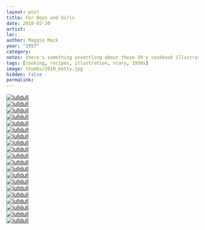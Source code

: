 ```yaml
---
layout: post
title: For Boys and Girls
date: 2010-02-20
artist: 
loc: 
author: Maggie Mack
year: "1957"
category: 
notes: there's something unsettling about these 50's cookbook illustrations...
tags: [cooking, recipes, illustration, scary, 1950s]
image: thumbs/2010_betty.jpg
hidden: false
permalink:
---
```



<div class="post_image">
	<a href="{{ site.baseurl }}/images/posts/2010_betty/011.jpg" target="_blank">
	<img src="{{ site.baseurl }}/images/posts/2010_betty/011.jpg" alt="lulldull"></a>
</div>


<div class="post_image">
	<a href="{{ site.baseurl }}/images/posts/2010_betty/002.jpg" target="_blank">
	<img src="{{ site.baseurl }}/images/posts/2010_betty/002.jpg" alt="lulldull"></a>
</div>



<div class="post_image">
	<a href="{{ site.baseurl }}/images/posts/2010_betty/003.jpg" target="_blank">
	<img src="{{ site.baseurl }}/images/posts/2010_betty/003.jpg" alt="lulldull"></a>
</div>


<div class="post_image">
	<a href="{{ site.baseurl }}/images/posts/2010_betty/004.jpg" target="_blank">
	<img src="{{ site.baseurl }}/images/posts/2010_betty/004.jpg" alt="lulldull"></a>
</div>


<div class="post_image">
	<a href="{{ site.baseurl }}/images/posts/2010_betty/001.jpg" target="_blank">
	<img src="{{ site.baseurl }}/images/posts/2010_betty/001.jpg" alt="lulldull"></a>
</div>

<div class="post_image">
	<a href="{{ site.baseurl }}/images/posts/2010_betty/005.jpg" target="_blank">
	<img src="{{ site.baseurl }}/images/posts/2010_betty/005.jpg" alt="lulldull"></a>
</div>

<div class="post_image">
	<a href="{{ site.baseurl }}/images/posts/2010_betty/006.jpg" target="_blank">
	<img src="{{ site.baseurl }}/images/posts/2010_betty/006.jpg" alt="lulldull"></a>
</div>

<div class="post_image">
	<a href="{{ site.baseurl }}/images/posts/2010_betty/007.jpg" target="_blank">
	<img src="{{ site.baseurl }}/images/posts/2010_betty/007.jpg" alt="lulldull"></a>
</div>

<div class="post_image">
	<a href="{{ site.baseurl }}/images/posts/2010_betty/008.jpg" target="_blank">
	<img src="{{ site.baseurl }}/images/posts/2010_betty/008.jpg" alt="lulldull"></a>
</div>


<div class="post_image">
	<a href="{{ site.baseurl }}/images/posts/2010_betty/009.jpg" target="_blank">
	<img src="{{ site.baseurl }}/images/posts/2010_betty/009.jpg" alt="lulldull"></a>
</div>


<div class="post_image">
	<a href="{{ site.baseurl }}/images/posts/2010_betty/010.jpg" target="_blank">
	<img src="{{ site.baseurl }}/images/posts/2010_betty/010.jpg" alt="lulldull"></a>
</div>

<div class="post_image">
	<a href="{{ site.baseurl }}/images/posts/2010_betty/011.jpg" target="_blank">
	<img src="{{ site.baseurl }}/images/posts/2010_betty/011.jpg" alt="lulldull"></a>
</div>

<div class="post_image">
	<a href="{{ site.baseurl }}/images/posts/2010_betty/012.jpg" target="_blank">
	<img src="{{ site.baseurl }}/images/posts/2010_betty/012.jpg" alt="lulldull"></a>
</div>


<div class="post_image">
	<a href="{{ site.baseurl }}/images/posts/2010_betty/013.jpg" target="_blank">
	<img src="{{ site.baseurl }}/images/posts/2010_betty/013.jpg" alt="lulldull"></a>
</div>

<div class="post_image">
	<a href="{{ site.baseurl }}/images/posts/2010_betty/014.jpg" target="_blank">
	<img src="{{ site.baseurl }}/images/posts/2010_betty/014.jpg" alt="lulldull"></a>
</div>

<div class="post_image">
	<a href="{{ site.baseurl }}/images/posts/2010_betty/015.jpg" target="_blank">
	<img src="{{ site.baseurl }}/images/posts/2010_betty/015.jpg" alt="lulldull"></a>
</div>

<div class="post_image">
	<a href="{{ site.baseurl }}/images/posts/2010_betty/016.jpg" target="_blank">
	<img src="{{ site.baseurl }}/images/posts/2010_betty/016.jpg" alt="lulldull"></a>
</div>

<div class="post_image">
	<a href="{{ site.baseurl }}/images/posts/2010_betty/017.jpg" target="_blank">
	<img src="{{ site.baseurl }}/images/posts/2010_betty/017.jpg" alt="lulldull"></a>
</div>

<div class="post_image">
	<a href="{{ site.baseurl }}/images/posts/2010_betty/018.jpg" target="_blank">
	<img src="{{ site.baseurl }}/images/posts/2010_betty/018.jpg" alt="lulldull"></a>
</div>

<div class="post_image">
	<a href="{{ site.baseurl }}/images/posts/2010_betty/019.jpg" target="_blank">
	<img src="{{ site.baseurl }}/images/posts/2010_betty/019.jpg" alt="lulldull"></a>
</div>


